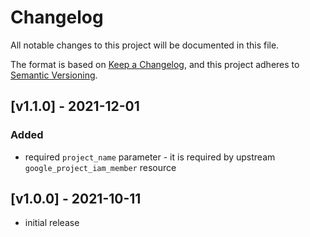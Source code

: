 # Changelog
All notable changes to this project will be documented in this file.

The format is based on [Keep a Changelog](https://keepachangelog.com/en/1.0.0/),
and this project adheres to [Semantic Versioning](https://semver.org/spec/v2.0.0.html).

## [v1.1.0] - 2021-12-01
### Added
- required `project_name` parameter - it is required by upstream `google_project_iam_member` resource

## [v1.0.0] - 2021-10-11
- initial release
